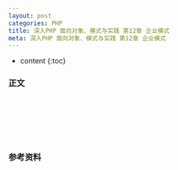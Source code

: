```yaml
---
layout: post
categories: PHP
title: 深入PHP 面向对象、模式与实践 第12章 企业模式
meta: 深入PHP 面向对象、模式与实践 第12章 企业模式
---
```

* content
{:toc}

### 正文


<br/><br/><br/><br/><br/>
### 参考资料



